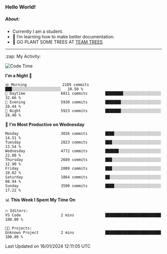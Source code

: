 ### Hello World!

##### About:
- Currently I am a student.
- 🌱 I’m learning how to make better documentation.
- 🌱 GO PLANT SOME TREES AT [TEAM TREES](https://teamtrees.org/)

---
  <summary>:zap: My Activity:</summary>
  
<!--START_SECTION:waka-->
![Code Time](http://img.shields.io/badge/Code%20Time-1%2C268%20hrs%2028%20mins-blue)

**I'm a Night 🦉** 

```text
🌞 Morning                2189 commits        ███░░░░░░░░░░░░░░░░░░░░░░   10.50 % 
🌆 Daytime                6811 commits        ████████░░░░░░░░░░░░░░░░░   32.66 % 
🌃 Evening                5930 commits        ███████░░░░░░░░░░░░░░░░░░   28.44 % 
🌙 Night                  5923 commits        ███████░░░░░░░░░░░░░░░░░░   28.40 % 
```
📅 **I'm Most Productive on Wednesday** 

```text
Monday                   3026 commits        ████░░░░░░░░░░░░░░░░░░░░░   14.51 % 
Tuesday                  2823 commits        ███░░░░░░░░░░░░░░░░░░░░░░   13.54 % 
Wednesday                4772 commits        ██████░░░░░░░░░░░░░░░░░░░   22.88 % 
Thursday                 2689 commits        ███░░░░░░░░░░░░░░░░░░░░░░   12.90 % 
Friday                   2089 commits        ███░░░░░░░░░░░░░░░░░░░░░░   10.02 % 
Saturday                 1864 commits        ██░░░░░░░░░░░░░░░░░░░░░░░   08.94 % 
Sunday                   3590 commits        ████░░░░░░░░░░░░░░░░░░░░░   17.22 % 
```


📊 **This Week I Spent My Time On** 

```text
🔥 Editors: 
VS Code                  2 mins              █████████████████████████   100.00 % 

🐱‍💻 Projects: 
Unknown Project          2 mins              █████████████████████████   100.00 % 
```


 Last Updated on 16/01/2024 12:11:05 UTC
<!--END_SECTION:waka-->
